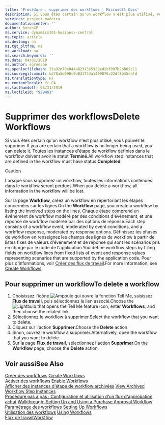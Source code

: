```yaml
---
title: 'Procédure : supprimer des workflows | Microsoft Docs'
description: Si vous êtes certain qu'un workflow n'est plus utilisé, vous pouvez le supprimer. Toutes les instances d'étape de workflow définies dans le workflow doivent avoir le statut **Terminé**.
services: project-madeira
documentationcenter: ''
author: SorenGP
ms.service: dynamics365-business-central
ms.topic: article
ms.devlang: na
ms.tgt_pltfrm: na
ms.workload: na
ms.search.keywords: ''
ms.date: 04/01/2019
ms.author: sgroespe
ms.openlocfilehash: 31a92e70e044a82313b5329ed2bf007b2b809c11
ms.sourcegitcommit: bd78a5d990c9e83174da1409076c22df8b35eafd
ms.translationtype: HT
ms.contentlocale: fr-CA
ms.lasthandoff: 03/31/2019
ms.locfileid: "929491"
---
```

# <a name="delete-workflows"></a><span data-ttu-id="3e5a0-104">Supprimer des workflows</span><span class="sxs-lookup"><span data-stu-id="3e5a0-104">Delete Workflows</span></span>
<span data-ttu-id="3e5a0-105">Si vous êtes certain qu'un workflow n'est plus utilisé, vous pouvez le supprimer.</span><span class="sxs-lookup"><span data-stu-id="3e5a0-105">If you are certain that a workflow is no longer being used, you can delete it.</span></span> <span data-ttu-id="3e5a0-106">Toutes les instances d'étape de workflow définies dans le workflow doivent avoir le statut **Terminé**.</span><span class="sxs-lookup"><span data-stu-id="3e5a0-106">All workflow step instances that are defined in the workflow must have status **Completed**.</span></span>  

> [!CAUTION]  
>  <span data-ttu-id="3e5a0-107">Lorsque vous supprimez un workflow, toutes les informations contenues dans le workflow seront perdues.</span><span class="sxs-lookup"><span data-stu-id="3e5a0-107">When you delete a workflow, all information in the workflow will be lost.</span></span>  

 <span data-ttu-id="3e5a0-108">Sur la page **Workflow**, créez un workflow en répertoriant les étapes concernées sur les lignes.</span><span class="sxs-lookup"><span data-stu-id="3e5a0-108">On the **Workflow** page, you create a workflow by listing the involved steps on the lines.</span></span> <span data-ttu-id="3e5a0-109">Chaque étape comprend un événement de workflow modéré par des conditions d'événement, et une réponse de workflow modérée par des options de réponse.</span><span class="sxs-lookup"><span data-stu-id="3e5a0-109">Each step consists of a workflow event, moderated by event conditions, and a workflow response, moderated by response options.</span></span> <span data-ttu-id="3e5a0-110">Définissez les phases de workflow en renseignez les champs des lignes de workflow à partir de listes fixes de valeurs d'événement et de réponse qui sont les scénarios pris en charge par le code de l'application.</span><span class="sxs-lookup"><span data-stu-id="3e5a0-110">You define workflow steps by filling fields on workflow lines from fixed lists of event and response values representing scenarios that are supported by the application code.</span></span> <span data-ttu-id="3e5a0-111">Pour plus d'informations, voir [Créer des flux de travail](across-how-to-create-workflows.md).</span><span class="sxs-lookup"><span data-stu-id="3e5a0-111">For more information, see [Create Workflows](across-how-to-create-workflows.md).</span></span>  

## <a name="to-delete-a-workflow"></a><span data-ttu-id="3e5a0-112">Pour supprimer un workflow</span><span class="sxs-lookup"><span data-stu-id="3e5a0-112">To delete a workflow</span></span>  
1.  <span data-ttu-id="3e5a0-113">Choisissez l'icône ![Ampoule qui ouvre la fonction Tell Me](media/ui-search/search_small.png "Dites-moi ce que vous voulez faire"), saisissez **Flux de travail**, puis sélectionnez le lien associé.</span><span class="sxs-lookup"><span data-stu-id="3e5a0-113">Choose the ![Lightbulb that opens the Tell Me feature](media/ui-search/search_small.png "Tell me what you want to do") icon, enter **Workflows**, and then choose the related link.</span></span>  
2.  <span data-ttu-id="3e5a0-114">Sélectionnez le workflow à supprimer.</span><span class="sxs-lookup"><span data-stu-id="3e5a0-114">Select the workflow that you want to delete.</span></span>  
3.  <span data-ttu-id="3e5a0-115">Cliquez sur l'action **Supprimer**.</span><span class="sxs-lookup"><span data-stu-id="3e5a0-115">Choose the **Delete** action.</span></span>  
4.  <span data-ttu-id="3e5a0-116">Sinon, ouvrez le workflow à supprimer.</span><span class="sxs-lookup"><span data-stu-id="3e5a0-116">Alternatively, open the workflow that you want to delete.</span></span>  
5.  <span data-ttu-id="3e5a0-117">Sur la page **Flux de travail**, sélectionnez l'action **Supprimer**.</span><span class="sxs-lookup"><span data-stu-id="3e5a0-117">On the **Workflow** page, choose the **Delete** action.</span></span>  

## <a name="see-also"></a><span data-ttu-id="3e5a0-118">Voir aussi</span><span class="sxs-lookup"><span data-stu-id="3e5a0-118">See Also</span></span>  
 <span data-ttu-id="3e5a0-119">[Créer des workflows](across-how-to-create-workflows.md) </span><span class="sxs-lookup"><span data-stu-id="3e5a0-119">[Create Workflows](across-how-to-create-workflows.md) </span></span>  
 <span data-ttu-id="3e5a0-120">[Activer des workflows](across-how-to-enable-workflows.md) </span><span class="sxs-lookup"><span data-stu-id="3e5a0-120">[Enable Workflows](across-how-to-enable-workflows.md) </span></span>  
 <span data-ttu-id="3e5a0-121">[Afficher des instances d'étape de workflow archivées](across-how-to-view-archived-workflow-step-instances.md) </span><span class="sxs-lookup"><span data-stu-id="3e5a0-121">[View Archived Workflow Step Instances](across-how-to-view-archived-workflow-step-instances.md) </span></span>  
 <span data-ttu-id="3e5a0-122">[Procédure pas à pas : Configuration et utilisation d'un flux d'approbation achat](walkthrough-setting-up-and-using-a-purchase-approval-workflow.md) </span><span class="sxs-lookup"><span data-stu-id="3e5a0-122">[Walkthrough: Setting Up and Using a Purchase Approval Workflow](walkthrough-setting-up-and-using-a-purchase-approval-workflow.md) </span></span>  
 <span data-ttu-id="3e5a0-123">[Paramétrage des workflows](across-set-up-workflows.md) </span><span class="sxs-lookup"><span data-stu-id="3e5a0-123">[Setting Up Workflows](across-set-up-workflows.md) </span></span>  
 <span data-ttu-id="3e5a0-124">[Utilisation des workflows](across-use-workflows.md) </span><span class="sxs-lookup"><span data-stu-id="3e5a0-124">[Using Workflows](across-use-workflows.md) </span></span>  
 [<span data-ttu-id="3e5a0-125">Flux de travail</span><span class="sxs-lookup"><span data-stu-id="3e5a0-125">Workflow</span></span>](across-workflow.md)   
